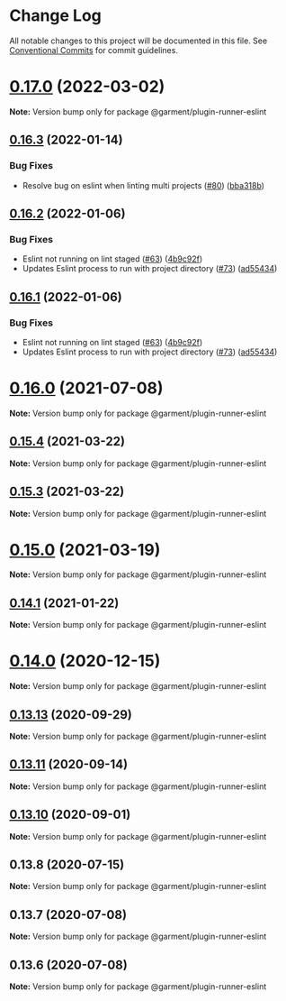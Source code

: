 # Change Log

All notable changes to this project will be documented in this file.
See [Conventional Commits](https://conventionalcommits.org) for commit guidelines.

# [0.17.0](https://github.com/Farfetch/garment/compare/v0.16.3...v0.17.0) (2022-03-02)

**Note:** Version bump only for package @garment/plugin-runner-eslint





## [0.16.3](https://github.com/Farfetch/garment/compare/v0.16.2...v0.16.3) (2022-01-14)


### Bug Fixes

* Resolve bug on eslint when linting multi projects ([#80](https://github.com/Farfetch/garment/issues/80)) ([bba318b](https://github.com/Farfetch/garment/commit/bba318be2e9e02fc87145bf06f53171a1ba27d70))





## [0.16.2](https://github.com/Farfetch/garment/compare/v0.16.0...v0.16.2) (2022-01-06)


### Bug Fixes

* Eslint not running on lint staged ([#63](https://github.com/Farfetch/garment/issues/63)) ([4b9c92f](https://github.com/Farfetch/garment/commit/4b9c92f46a279c289d362476779ba6cfbab8a118))
* Updates Eslint process to run with project directory ([#73](https://github.com/Farfetch/garment/issues/73)) ([ad55434](https://github.com/Farfetch/garment/commit/ad55434b453d5697962df82f457683ad07507d33))





## [0.16.1](https://github.com/Farfetch/garment/compare/v0.16.0...v0.16.1) (2022-01-06)


### Bug Fixes

* Eslint not running on lint staged ([#63](https://github.com/Farfetch/garment/issues/63)) ([4b9c92f](https://github.com/Farfetch/garment/commit/4b9c92f46a279c289d362476779ba6cfbab8a118))
* Updates Eslint process to run with project directory ([#73](https://github.com/Farfetch/garment/issues/73)) ([ad55434](https://github.com/Farfetch/garment/commit/ad55434b453d5697962df82f457683ad07507d33))





# [0.16.0](https://github.com/Farfetch/garment/compare/v0.15.4...v0.16.0) (2021-07-08)

**Note:** Version bump only for package @garment/plugin-runner-eslint





## [0.15.4](https://github.com/Farfetch/garment/compare/v0.15.0...v0.15.4) (2021-03-22)

**Note:** Version bump only for package @garment/plugin-runner-eslint





## [0.15.3](https://github.com/Farfetch/garment/compare/v0.15.0...v0.15.3) (2021-03-22)

**Note:** Version bump only for package @garment/plugin-runner-eslint





# [0.15.0](https://github.com/Farfetch/garment/compare/v0.14.6...v0.15.0) (2021-03-19)

**Note:** Version bump only for package @garment/plugin-runner-eslint





## [0.14.1](https://github.com/Farfetch/garment/compare/v0.14.0...v0.14.1) (2021-01-22)

**Note:** Version bump only for package @garment/plugin-runner-eslint





# [0.14.0](https://github.com/Farfetch/garment/compare/v0.13.14...v0.14.0) (2020-12-15)

**Note:** Version bump only for package @garment/plugin-runner-eslint





## [0.13.13](https://github.com/Farfetch/garment/compare/v0.13.12...v0.13.13) (2020-09-29)

**Note:** Version bump only for package @garment/plugin-runner-eslint





## [0.13.11](https://github.com/Farfetch/garment/compare/v0.13.10...v0.13.11) (2020-09-14)

**Note:** Version bump only for package @garment/plugin-runner-eslint





## [0.13.10](https://github.com/Farfetch/garment/compare/v0.13.9...v0.13.10) (2020-09-01)

**Note:** Version bump only for package @garment/plugin-runner-eslint





## 0.13.8 (2020-07-15)

**Note:** Version bump only for package @garment/plugin-runner-eslint





## 0.13.7 (2020-07-08)

**Note:** Version bump only for package @garment/plugin-runner-eslint





## 0.13.6 (2020-07-08)

**Note:** Version bump only for package @garment/plugin-runner-eslint
